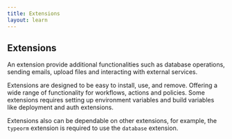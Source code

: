 ```yaml
---
title: Extensions
layout: learn
---
```


## Extensions

An extension provide additional functionalities such as database operations, sending emails, upload files and interacting with external services.

Extensions are designed to be easy to install, use, and remove. Offering a wide range of functionality for workflows, actions and policies. Some extensions requires setting up environment variables and build variables like deployment and auth extensions.

Extensions also can be dependable on other extensions, for example, the `typeorm` extension is required to use the `database` extension.
